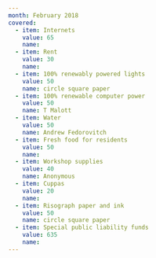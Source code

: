 ```yaml
---
month: February 2018
covered:
  - item: Internets
    value: 65
    name: 
  - item: Rent
    value: 30
    name: 
  - item: 100% renewably powered lights
    value: 50
    name: circle square paper
  - item: 100% renewable computer power
    value: 50
    name: T Malott
  - item: Water
    value: 50
    name: Andrew Fedorovitch
  - item: Fresh food for residents
    value: 50
    name: 
  - item: Workshop supplies
    value: 40
    name: Anonymous
  - item: Cuppas
    value: 20
    name: 
  - item: Risograph paper and ink
    value: 50
    name: circle square paper
  - item: Special public liability funds
    value: 635
    name: 
---
```

